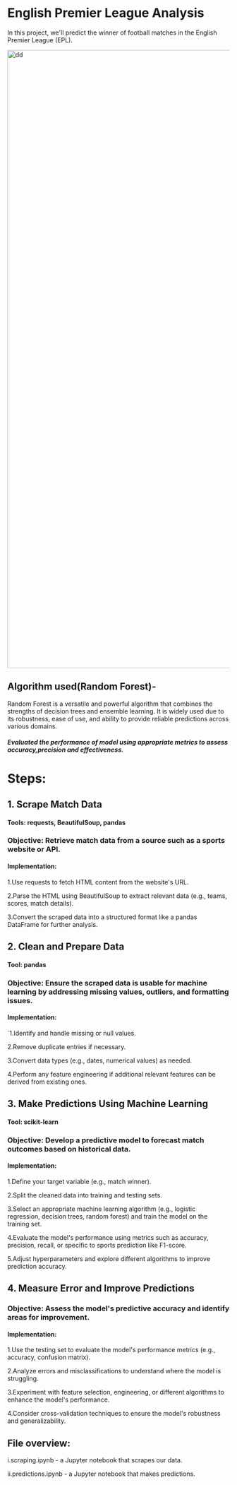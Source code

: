 # English Premier League Analysis
In this project, we'll predict the winner of football matches in the English Premier League (EPL).

<img width="1400" alt="dd" src="https://github.com/anjalikhushi/WebScraping-in-Python/assets/82653640/3e54e5bd-39c5-472c-ae04-68c9af144109">





## Algorithm used(Random Forest)-
Random Forest is a versatile and powerful algorithm that combines the strengths of decision trees and ensemble learning. It is widely used due to its robustness, ease of use, and ability to provide reliable predictions across various domains.
##### Evaluated the performance of model using appropriate metrics to assess accuracy,precision and effectiveness.
# Steps:
## 1. Scrape Match Data
#### Tools: requests, BeautifulSoup, pandas

### Objective: Retrieve match data from a source such as a sports website or API.
#### Implementation:
1.Use requests to fetch HTML content from the website's URL.

2.Parse the HTML using BeautifulSoup to extract relevant data (e.g., teams, scores, match details).

3.Convert the scraped data into a structured format like a pandas DataFrame for further analysis.
## 2. Clean and Prepare Data
#### Tool: pandas

### Objective: Ensure the scraped data is usable for machine learning by addressing missing values, outliers, and formatting issues.
#### Implementation:
`1.Identify and handle missing or null values.

2.Remove duplicate entries if necessary.

3.Convert data types (e.g., dates, numerical values) as needed.

4.Perform any feature engineering if additional relevant features can be derived from existing ones.

## 3. Make Predictions Using Machine Learning
#### Tool: scikit-learn

### Objective: Develop a predictive model to forecast match outcomes based on historical data.
#### Implementation:
1.Define your target variable (e.g., match winner).

2.Split the cleaned data into training and testing sets.

3.Select an appropriate machine learning algorithm (e.g., logistic regression, decision trees, random forest) and train the model on the training set.

4.Evaluate the model's performance using metrics such as accuracy, precision, recall, or specific to sports prediction like F1-score.

5.Adjust hyperparameters and explore different algorithms to improve prediction accuracy.
## 4. Measure Error and Improve Predictions

### Objective: Assess the model's predictive accuracy and identify areas for improvement.

#### Implementation:

1.Use the testing set to evaluate the model's performance metrics (e.g., accuracy, confusion matrix).

2.Analyze errors and misclassifications to understand where the model is struggling.

3.Experiment with feature selection, engineering, or different algorithms to enhance the model's performance.

4.Consider cross-validation techniques to ensure the model's robustness and generalizability.

## File overview:

i.scraping.ipynb - a Jupyter notebook that scrapes our data.

ii.predictions.ipynb - a Jupyter notebook that makes predictions.






